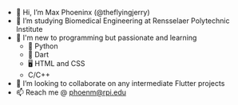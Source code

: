 - 👋 Hi, I’m Max Phoeninx (@theflyingjerry)
- 👀 I’m studying Biomedical Engineering at Rensselaer Polytechnic Institute
- 🌱 I'm new to programming but passionate and learning
  -  🐍 Python
  -  🎯 Dart
  -  🖥 HTML and CSS
  -  C/C++
- 💞️ I’m looking to collaborate on any intermediate Flutter projects
- 📫 Reach me @ phoenm@rpi.edu

<!---
theflyingjerry/theflyingjerry is a ✨ special ✨ repository because its `README.md` (this file) appears on your GitHub profile.
You can click the Preview link to take a look at your changes.
--->
